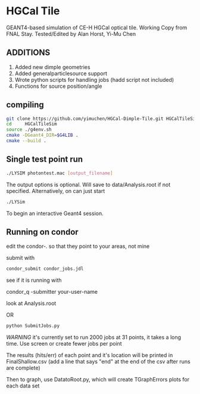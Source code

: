 # HGCal Tile

GEANT4-based simulation of CE-H HGCal optical tile.  Working Copy from FNAL Stay.
Tested/Edited by Alan Horst, Yi-Mu Chen

## ADDITIONS

1. Added new dimple geometries
2. Added generalparticlesource support
3. Wrote python scripts for handling jobs (hadd script not included)
4. Functions for source position/angle

## compiling

```bash
git clone https://github.com/yimuchen/HGCal-Dimple-Tile.git HGCalTileSim
cd     HGCalTileSim
source ./g4env.sh
cmake -DGeant4_DIR=$G4LIB .
cmake --build .
```

## Single test point run

```bash
./LYSIM photontest.mac [output_filename]
```

The output options is optional. Will save to data/Analysis<RandomInt>.root if not
specified. Alternatively, on can just start

```bash
./LYSim
```

To begin an interactive Geant4 session.

## Running on condor

edit the condor-*.* so that they point to your areas, not mine

submit with

```bash
condor_submit condor_jobs.jdl
```

see if it is running with

condor_q -submitter your-user-name

look at Analysis.root

OR

```bash
python SubmitJobs.py
```

*WARNING* it's currently set to run 2000 jobs at 31 points, it takes a long time.
Use screen or create fewer jobs per point

The results (hits/err) of each point and it's location will be printed in
FinalShallow.csv (add a line that says "end" at the end of the csv after runs are
complete)

Then to graph, use DatatoRoot.py, which will create TGraphErrors plots for each
data set

